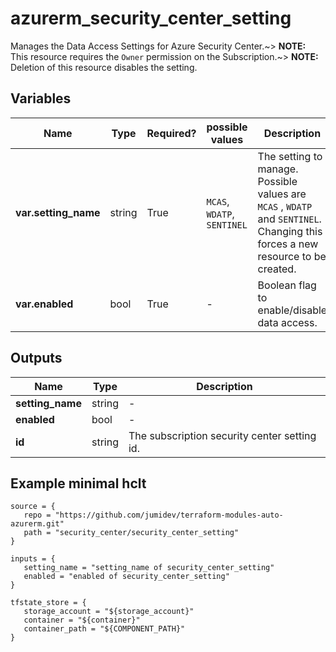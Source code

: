 # azurerm_security_center_setting

Manages the Data Access Settings for Azure Security Center.~> **NOTE:** This resource requires the `Owner` permission on the Subscription.~> **NOTE:** Deletion of this resource disables the setting.

## Variables

| Name | Type | Required? |  possible values |  Description |
| ---- | ---- | --------- |  ----------- | ----------- |
| **var.setting_name** | string | True | `MCAS`, `WDATP`, `SENTINEL`  |  The setting to manage. Possible values are `MCAS` , `WDATP` and `SENTINEL`. Changing this forces a new resource to be created. | 
| **var.enabled** | bool | True | -  |  Boolean flag to enable/disable data access. | 



## Outputs

| Name | Type | Description |
| ---- | ---- | --------- | 
| **setting_name** | string  | - | 
| **enabled** | bool  | - | 
| **id** | string  | The subscription security center setting id. | 

## Example minimal hclt

```hcl
source = {
   repo = "https://github.com/jumidev/terraform-modules-auto-azurerm.git" 
   path = "security_center/security_center_setting" 
}

inputs = {
   setting_name = "setting_name of security_center_setting" 
   enabled = "enabled of security_center_setting" 
}

tfstate_store = {
   storage_account = "${storage_account}" 
   container = "${container}" 
   container_path = "${COMPONENT_PATH}" 
}


```